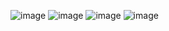 ![image](https://user-images.githubusercontent.com/59236092/171812206-cd1a7040-00bb-4281-a3c2-c0e7f10b140d.png)
![image](https://user-images.githubusercontent.com/59236092/171812245-7fd6f9c0-c047-44d2-a4c4-4baf0cb687ff.png)
![image](https://user-images.githubusercontent.com/59236092/171812260-044bbb42-7a8a-4321-9382-7a4b65effb5e.png)
![image](https://user-images.githubusercontent.com/59236092/171812289-216f170d-39a8-4daa-bc30-406e4331f467.png)

